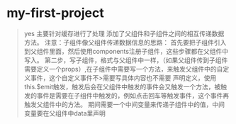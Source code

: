 # my-first-project

> yes
>主要针对缓存进行了处理
>添加了父组件和子组件之间的相互传递数据方法。
>注意：子组件像父组件传递数据信息的思路：
>首先要把子组件引入到父组件里面，然后使用components注册子组件，这些步骤都在父组件中写入。
>第二步，写子组件，格式与父组件中一样，（如果父组件传到子组件需要定义一个props）,在子组件中需要写一个方法，来触发父组件中的自定义事件，这个自定义事件不>需要写具体内容也不需要 声明定义，使用this.$emit触发，触发后会在父组件中触发的事件会又触发一个方法，被触发的事件是需要在子组件中触发的，例如点击回车等触发事件，这个事件再触发父组件中的方法。
>期间需要一个中间变量来传递子组件中的值，中间变量要在父组件中data里声明

